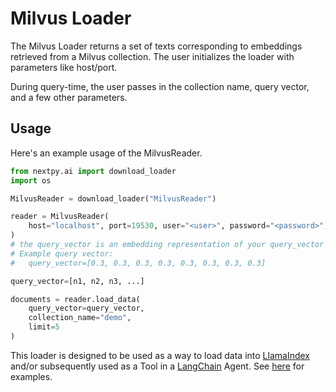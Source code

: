 # Milvus Loader

The Milvus Loader returns a set of texts corresponding to embeddings retrieved from a Milvus collection.
The user initializes the loader with parameters like host/port. 

During query-time, the user passes in the collection name, query vector, and a few other parameters.

## Usage

Here's an example usage of the MilvusReader.

```python
from nextpy.ai import download_loader
import os

MilvusReader = download_loader("MilvusReader")

reader = MilvusReader(
    host="localhost", port=19530, user="<user>", password="<password>", use_secure=False
)
# the query_vector is an embedding representation of your query_vector
# Example query vector:
#   query_vector=[0.3, 0.3, 0.3, 0.3, 0.3, 0.3, 0.3, 0.3]

query_vector=[n1, n2, n3, ...]

documents = reader.load_data(
    query_vector=query_vector,
    collection_name="demo",
    limit=5
)

```

This loader is designed to be used as a way to load data into [LlamaIndex](https://github.com/jerryjliu/gpt_index/tree/main/gpt_index) and/or subsequently used as a Tool in a [LangChain](https://github.com/hwchase17/langchain) Agent. See [here](https://github.com/emptycrown/llama-hub/tree/main) for examples.
